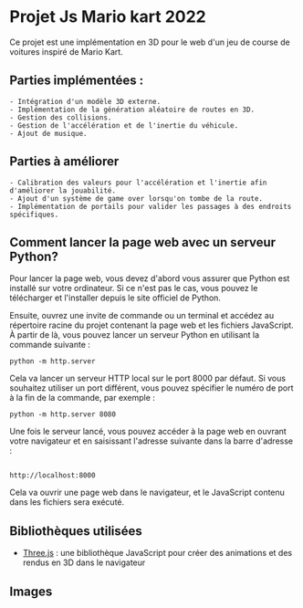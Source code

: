 # Projet Js Mario kart 2022

Ce projet est une implémentation en 3D pour le web d'un jeu de course de voitures inspiré de Mario Kart.
 
## Parties implémentées :

    - Intégration d'un modèle 3D externe.
    - Implémentation de la génération aléatoire de routes en 3D.
    - Gestion des collisions.
    - Gestion de l'accélération et de l'inertie du véhicule.
    - Ajout de musique.
## Parties à améliorer 
    - Calibration des valeurs pour l'accélération et l'inertie afin d'améliorer la jouabilité.
    - Ajout d'un système de game over lorsqu'on tombe de la route.
    - Implémentation de portails pour valider les passages à des endroits spécifiques.
 
 ## Comment lancer la page web avec un serveur Python?

Pour lancer la page web, vous devez d'abord vous assurer que Python est installé sur votre ordinateur. Si ce n'est pas le cas, vous pouvez le télécharger et l'installer depuis le site officiel de Python.

Ensuite, ouvrez une invite de commande ou un terminal et accédez au répertoire racine du projet contenant la page web et les fichiers JavaScript. À partir de là, vous pouvez lancer un serveur Python en utilisant la commande suivante :
````
python -m http.server
````

Cela va lancer un serveur HTTP local sur le port 8000 par défaut. Si vous souhaitez utiliser un port différent, vous pouvez spécifier le numéro de port à la fin de la commande, par exemple :
```
python -m http.server 8080
```

Une fois le serveur lancé, vous pouvez accéder à la page web en ouvrant votre navigateur et en saisissant l'adresse suivante dans la barre d'adresse :

```

http://localhost:8000
```
Cela va ouvrir une page web dans le navigateur, et le JavaScript contenu dans les fichiers sera exécuté.

## Bibliothèques utilisées 
* [Three.js](https://threejs.org/) : une bibliothèque JavaScript pour créer des animations et des rendus en 3D dans le navigateur
## Images
